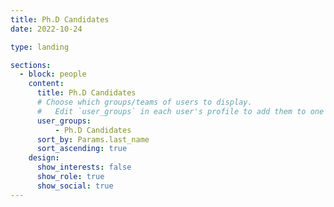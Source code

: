 ```yaml
---
title: Ph.D Candidates
date: 2022-10-24

type: landing

sections:
  - block: people
    content:
      title: Ph.D Candidates
      # Choose which groups/teams of users to display.
      #   Edit `user_groups` in each user's profile to add them to one or more of these groups.
      user_groups:
          - Ph.D Candidates
      sort_by: Params.last_name
      sort_ascending: true
    design:
      show_interests: false
      show_role: true
      show_social: true
---
```


